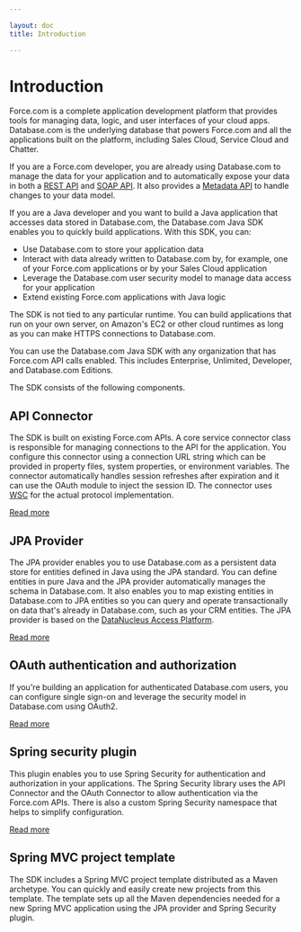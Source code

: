 ```yaml
---

layout: doc
title: Introduction

---
```

# Introduction

Force.com is a complete application development platform that provides tools for managing data, logic, and user interfaces of your cloud apps. Database.com is the underlying database that powers Force.com and all the applications built on the platform, including Sales Cloud, Service Cloud and Chatter.

If you are a Force.com developer, you are already using Database.com to manage the data for your application and to automatically expose your data in both a [REST API][1] and [SOAP API][2]. It also provides a [Metadata API][3] to handle changes to your data model.

[1]: http://developer.force.com/REST
[2]: http://www.salesforce.com/us/developer/docs/api/index.htm
[3]: http://www.salesforce.com/us/developer/docs/api_meta/index.htm

If you are a Java developer and you want to build a Java application that accesses data stored in Database.com, the Database.com Java SDK enables you to quickly build applications. With this SDK, you can:

* Use Database.com to store your application data
* Interact with data already written to Database.com by, for example, one of your Force.com applications or by your Sales Cloud application
* Leverage the Database.com user security model to manage data access for your application
* Extend existing Force.com applications with Java logic

The SDK is not tied to any particular runtime. You can build applications that run on your own server, on Amazon's EC2 or other cloud runtimes as long as you can make HTTPS connections to Database.com.

You can use the Database.com Java SDK with any organization that has Force.com API calls enabled. This includes Enterprise, Unlimited, Developer, and Database.com Editions.

The SDK consists of the following components.

## API Connector

The SDK is built on existing Force.com APIs. A core service connector class is responsible for managing connections to the API for the application. You configure this connector using a connection URL string which can be provided in property files, system properties, or environment variables. The connector automatically handles session refreshes after expiration and it can use the OAuth module to inject the session ID. The connector uses [WSC](http://code.google.com/p/sfdc-wsc) for the actual protocol implementation.

[Read more](connection-url)

## JPA Provider

The JPA provider enables you to use Database.com as a persistent data store for entities defined in Java using the JPA standard. You can define entities in pure Java and the JPA provider automatically manages the schema in Database.com. It also enables you to map existing entities in Database.com to JPA entities so you can query and operate transactionally on data that's already in Database.com, such as your CRM entities. The JPA provider is based on the [DataNucleus Access Platform](http://www.datanucleus.org/products/accessplatform/index.html).

[Read more](jpa-provider)

## OAuth authentication and authorization

If you're building an application for authenticated Database.com users, you can configure single sign-on and leverage the security model in Database.com using OAuth2.

[Read more](force-security)

## Spring security plugin

This plugin enables you to use Spring Security for authentication and authorization in your applications. The Spring Security library uses the API Connector and the OAuth Connector to allow authentication via the Force.com APIs. There is also a custom Spring Security namespace that helps to simplify configuration.

[Read more](force-security)

## Spring MVC project template

The SDK includes a Spring MVC project template distributed as a Maven archetype. You can quickly and easily create new projects from this template. The template sets up all the Maven dependencies needed for a new Spring MVC application using the JPA provider and Spring Security plugin.
